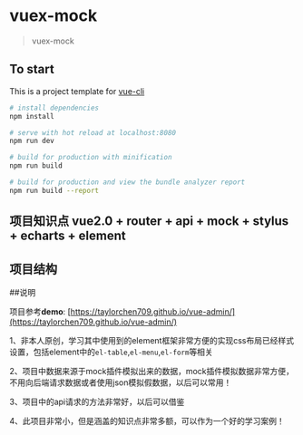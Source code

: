 # vuex-mock

> vuex-mock

## To start 
This is a project template for [vue-cli](https://github.com/vuejs/vue-cli)

``` bash
# install dependencies
npm install

# serve with hot reload at localhost:8080
npm run dev

# build for production with minification
npm run build

# build for production and view the bundle analyzer report
npm run build --report
```


## 项目知识点 vue2.0 + router + api + mock + stylus + echarts + element

## 项目结构


##说明

项目参考**demo**: [https://taylorchen709.github.io/vue-admin/](https://taylorchen709.github.io/vue-admin/)

1、非本人原创，学习其中使用到的element框架非常方便的实现css布局已经样式设置，包括element中的`el-table`,`el-menu`,`el-form`等相关

2、项目中数据来源于mock插件模拟出来的数据，mock插件模拟数据非常方便，不用向后端请求数据或者使用json模拟假数据，以后可以常用！

3、项目中的api请求的方法非常好，以后可以借鉴

4、此项目非常小，但是涵盖的知识点非常多额，可以作为一个好的学习案例！

